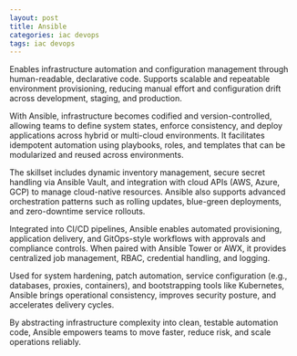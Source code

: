 ```yaml
---
layout: post
title: Ansible
categories: iac devops
tags: iac devops
---
```


Enables infrastructure automation and configuration management through human-readable, declarative code. Supports scalable and repeatable environment provisioning, reducing manual effort and configuration drift across development, staging, and production.

<!--more-->
With Ansible, infrastructure becomes codified and version-controlled, allowing teams to define system states, enforce consistency, and deploy applications across hybrid or multi-cloud environments. It facilitates idempotent automation using playbooks, roles, and templates that can be modularized and reused across environments.

The skillset includes dynamic inventory management, secure secret handling via Ansible Vault, and integration with cloud APIs (AWS, Azure, GCP) to manage cloud-native resources. Ansible also supports advanced orchestration patterns such as rolling updates, blue-green deployments, and zero-downtime service rollouts.

Integrated into CI/CD pipelines, Ansible enables automated provisioning, application delivery, and GitOps-style workflows with approvals and compliance controls. When paired with Ansible Tower or AWX, it provides centralized job management, RBAC, credential handling, and logging.

Used for system hardening, patch automation, service configuration (e.g., databases, proxies, containers), and bootstrapping tools like Kubernetes, Ansible brings operational consistency, improves security posture, and accelerates delivery cycles.

By abstracting infrastructure complexity into clean, testable automation code, Ansible empowers teams to move faster, reduce risk, and scale operations reliably.